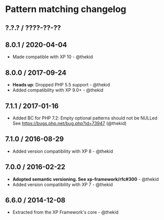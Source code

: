 Pattern matching changelog
==========================

## ?.?.? / ????-??-??

## 8.0.1 / 2020-04-04

* Made compatible with XP 10 - @thekid

## 8.0.0 / 2017-09-24

* **Heads up**: Dropped PHP 5.5 support - @thekid
* Added compatibility with XP 9.0+ - @thekid

## 7.1.1 / 2017-01-16

* Added BC for PHP 7.2: Empty optional patterns should not be NULLed
  See https://bugs.php.net/bug.php?id=73947
  (@thekid) 

## 7.1.0 / 2016-08-29

* Added version compatibility with XP 8 - @thekid

## 7.0.0 / 2016-02-22

* **Adopted semantic versioning. See xp-framework/rfc#300** - @thekid 
* Added version compatibility with XP 7 - @thekid

## 6.6.0 / 2014-12-08

* Extracted from the XP Framework's core - @thekid